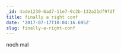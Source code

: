 ```yaml
---
_id: 4ade1230-6ad7-11e7-9c2b-132a21df9fdf
title: finally a right conf
date: '2017-07-17T10:04:16.695Z'
slug: finally-a-right-conf
---
```

noch mal
